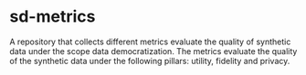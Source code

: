 # sd-metrics
A repository that collects different metrics evaluate the quality of synthetic data under the scope data democratization. The metrics evaluate the quality of the synthetic data under the following pillars: utility, fidelity and privacy.
